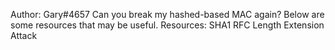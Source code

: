 Author: Gary#4657
Can you break my hashed-based MAC again? Below are some resources that may be useful.
Resources:
SHA1 RFC
Length Extension Attack

